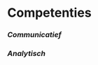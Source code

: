 <!-- .slide: data-background-image="css/theme/images/bg-graphics.jpg"> -->
<!-- .slide: data-background-size="cover"> -->

# Competenties

### *Communicatief* <!-- .element: class="fragment" -->

### *Analytisch* <!-- .element: class="fragment" -->